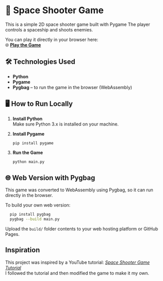 # 🚀 Space Shooter Game
This is a simple 2D space shooter game built with Pygame
The player controls a spaceship and shoots enemies.

You can play it directly in your browser here:  
🌐 **[Play the Game](https://maplesofficial.com/projects/spaceshooter)**  


## 🛠️ Technologies Used
- **Python**
- **Pygame**
- **Pygbag** – to run the game in the browser (WebAssembly)

## 🖥️ How to Run Locally

1. **Install Python**  
   Make sure Python 3.x is installed on your machine.

2. **Install Pygame**  
   ```bash
   pip install pygame

3. **Run the Game**
   ```bash
   python main.py

## 🌐 Web Version with Pygbag
This game was converted to WebAssembly using Pygbag, so it can run directly in the browser.

To build your own web version:
```bash
  pip install pygbag
  pygbag --build main.py
```
Upload the ```build/``` folder contents to your web hosting platform or GitHub Pages.


## Inspiration

This project was inspired by a YouTube tutorial: [*Space Shooter Game Tutorial*](https://www.youtube.com/watch?v=Q-__8Xw9KTM&t=1225s)  
I followed the tutorial and then modified the game to make it my own.

